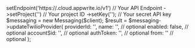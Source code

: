 <?php

use Appwrite\Client;
use Appwrite\Services\Messaging;

$client = (new Client())
    ->setEndpoint('https://<REGION>.cloud.appwrite.io/v1') // Your API Endpoint
    ->setProject('<YOUR_PROJECT_ID>') // Your project ID
    ->setKey('<YOUR_API_KEY>'); // Your secret API key

$messaging = new Messaging($client);

$result = $messaging->updateTwilioProvider(
    providerId: '<PROVIDER_ID>',
    name: '<NAME>', // optional
    enabled: false, // optional
    accountSid: '<ACCOUNT_SID>', // optional
    authToken: '<AUTH_TOKEN>', // optional
    from: '<FROM>' // optional
);